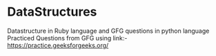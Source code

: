 # DataStructures
Datastructure in Ruby language and GFG questions in python language
Practiced Questions from GFG using link:-https://practice.geeksforgeeks.org/

